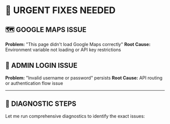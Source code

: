 # 🚨 URGENT FIXES NEEDED

## 🗺️ **GOOGLE MAPS ISSUE**
**Problem:** "This page didn't load Google Maps correctly"
**Root Cause:** Environment variable not loading or API key restrictions

## 🔐 **ADMIN LOGIN ISSUE** 
**Problem:** "Invalid username or password" persists
**Root Cause:** API routing or authentication flow issue

---

## 🔧 **DIAGNOSTIC STEPS**

Let me run comprehensive diagnostics to identify the exact issues:
